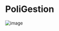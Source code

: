 # PoliGestion

![image](https://github.com/JoaquinRiolfi/MVCPoliGestion/assets/111368122/fc64df92-79e3-4c03-9a0b-ce6d9fc297ce)
